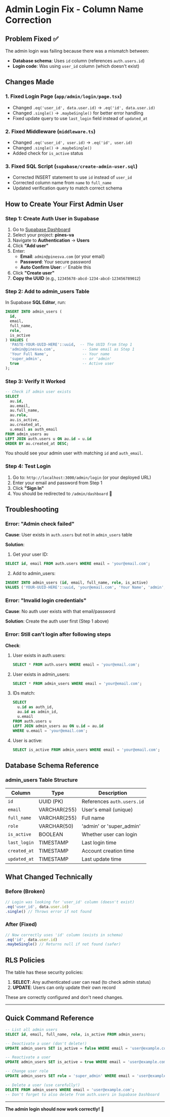 # Admin Login Fix - Column Name Correction

## Problem Fixed ✅

The admin login was failing because there was a mismatch between:
- **Database schema**: Uses `id` column (references `auth.users.id`)
- **Login code**: Was using `user_id` column (which doesn't exist)

## Changes Made

### 1. Fixed Login Page (`app/admin/login/page.tsx`)
- Changed `.eq('user_id', data.user.id)` → `.eq('id', data.user.id)`
- Changed `.single()` → `.maybeSingle()` for better error handling
- Fixed update query to use `last_login` field instead of `updated_at`

### 2. Fixed Middleware (`middleware.ts`)
- Changed `.eq('user_id', user.id)` → `.eq('id', user.id)`
- Changed `.single()` → `.maybeSingle()`
- Added check for `is_active` status

### 3. Fixed SQL Script (`supabase/create-admin-user.sql`)
- Corrected INSERT statement to use `id` instead of `user_id`
- Corrected column name from `name` to `full_name`
- Updated verification query to match correct schema

## How to Create Your First Admin User

### Step 1: Create Auth User in Supabase

1. Go to [Supabase Dashboard](https://supabase.com/dashboard)
2. Select your project: **pines-va**
3. Navigate to **Authentication** → **Users**
4. Click **"Add user"**
5. Enter:
   - **Email**: `admin@pinesva.com` (or your email)
   - **Password**: Your secure password
   - **Auto Confirm User**: ✅ Enable this
6. Click **"Create user"**
7. **Copy the UUID** (e.g., `12345678-abcd-1234-abcd-123456789012`)

### Step 2: Add to admin_users Table

In Supabase **SQL Editor**, run:

```sql
INSERT INTO admin_users (
  id,
  email,
  full_name,
  role,
  is_active
) VALUES (
  'PASTE-YOUR-UUID-HERE'::uuid,  -- The UUID from Step 1
  'admin@pinesva.com',            -- Same email as Step 1
  'Your Full Name',               -- Your name
  'super_admin',                  -- or 'admin'
  true                            -- Active user
);
```

### Step 3: Verify It Worked

```sql
-- Check if admin user exists
SELECT 
  au.id,
  au.email,
  au.full_name,
  au.role,
  au.is_active,
  au.created_at,
  u.email as auth_email
FROM admin_users au
LEFT JOIN auth.users u ON au.id = u.id
ORDER BY au.created_at DESC;
```

You should see your admin user with matching `id` and `auth_email`.

### Step 4: Test Login

1. Go to: `http://localhost:3000/admin/login` (or your deployed URL)
2. Enter your email and password from Step 1
3. Click **"Sign In"**
4. You should be redirected to `/admin/dashboard` 🎉

## Troubleshooting

### Error: "Admin check failed"
**Cause**: User exists in `auth.users` but not in `admin_users` table

**Solution**: 
1. Get your user ID:
```sql
SELECT id, email FROM auth.users WHERE email = 'your@email.com';
```

2. Add to admin_users:
```sql
INSERT INTO admin_users (id, email, full_name, role, is_active)
VALUES ('YOUR-UUID-HERE'::uuid, 'your@email.com', 'Your Name', 'admin', true);
```

### Error: "Invalid login credentials"
**Cause**: No auth user exists with that email/password

**Solution**: Create the auth user first (Step 1 above)

### Error: Still can't login after following steps
**Check**:
1. User exists in auth.users: 
   ```sql
   SELECT * FROM auth.users WHERE email = 'your@email.com';
   ```

2. User exists in admin_users:
   ```sql
   SELECT * FROM admin_users WHERE email = 'your@email.com';
   ```

3. IDs match:
   ```sql
   SELECT 
     u.id as auth_id,
     au.id as admin_id,
     u.email
   FROM auth.users u
   LEFT JOIN admin_users au ON u.id = au.id
   WHERE u.email = 'your@email.com';
   ```

4. User is active:
   ```sql
   SELECT is_active FROM admin_users WHERE email = 'your@email.com';
   ```

## Database Schema Reference

### admin_users Table Structure

| Column | Type | Description |
|--------|------|-------------|
| `id` | UUID (PK) | References `auth.users.id` |
| `email` | VARCHAR(255) | User's email (unique) |
| `full_name` | VARCHAR(255) | Full name |
| `role` | VARCHAR(50) | 'admin' or 'super_admin' |
| `is_active` | BOOLEAN | Whether user can login |
| `last_login` | TIMESTAMP | Last login time |
| `created_at` | TIMESTAMP | Account creation time |
| `updated_at` | TIMESTAMP | Last update time |

## What Changed Technically

### Before (Broken)
```typescript
// Login was looking for 'user_id' column (doesn't exist)
.eq('user_id', data.user.id)
.single() // Throws error if not found
```

### After (Fixed)
```typescript
// Now correctly uses 'id' column (exists in schema)
.eq('id', data.user.id)
.maybeSingle() // Returns null if not found (safer)
```

## RLS Policies

The table has these security policies:
1. **SELECT**: Any authenticated user can read (to check admin status)
2. **UPDATE**: Users can only update their own record

These are correctly configured and don't need changes.

---

## Quick Command Reference

```sql
-- List all admin users
SELECT id, email, full_name, role, is_active FROM admin_users;

-- Deactivate a user (don't delete!)
UPDATE admin_users SET is_active = false WHERE email = 'user@example.com';

-- Reactivate a user
UPDATE admin_users SET is_active = true WHERE email = 'user@example.com';

-- Change user role
UPDATE admin_users SET role = 'super_admin' WHERE email = 'user@example.com';

-- Delete a user (use carefully!)
DELETE FROM admin_users WHERE email = 'user@example.com';
-- Don't forget to also delete from auth.users in Supabase Dashboard
```

---

**The admin login should now work correctly!** 🎉
